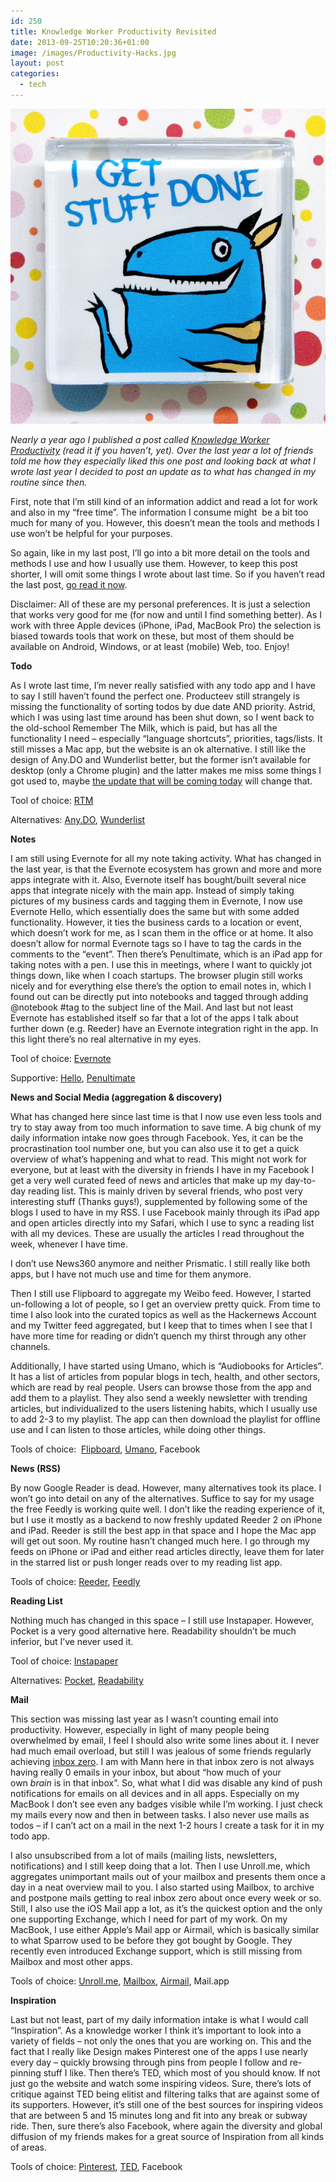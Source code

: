 ```yaml
---
id: 250
title: Knowledge Worker Productivity Revisited
date: 2013-09-25T10:20:36+01:00
image: /images/Productivity-Hacks.jpg
layout: post
categories:
  - tech
---
```

![Productivity-Hacks.jpg](/images/Productivity-Hacks.jpg "image credit: savvysugar.com")

_Nearly a year ago I published a post called [Knowledge Worker Productivity](http://pujaabbassi.com/2012/10/13/knowledge-worker-productivity/ "Knowledge Worker Productivity") (read it if you haven&#8217;t, yet). Over the last year a lot of friends told me how they especially liked this one post and looking back at what I wrote last year I decided to post an update as to what has changed in my routine since then._ 

First, note that I&#8217;m still kind of an information addict and read a lot for work and also in my &#8220;free time&#8221;. The information I consume might  be a bit too much for many of you. However, this doesn&#8217;t mean the tools and methods I use won&#8217;t be helpful for your purposes.

So again, like in my last post, I&#8217;ll go into a bit more detail on the tools and methods I use and how I usually use them. However, to keep this post shorter, I will omit some things I wrote about last time. So if you haven&#8217;t read the last post, <a title="Knowledge Worker Productivity" href="http://pujaabbassi.com/2012/10/13/knowledge-worker-productivity/" target="_blank">go read it now</a>.

Disclaimer: All of these are my personal preferences. It is just a selection that works very good for me (for now and until I find something better). As I work with three Apple devices (iPhone, iPad, MacBook Pro) the selection is biased towards tools that work on these, but most of them should be available on Android, Windows, or at least (mobile) Web, too. Enjoy!

**Todo**

As I wrote last time, I&#8217;m never really satisfied with any todo app and I have to say I still haven&#8217;t found the perfect one. Producteev still strangely is missing the functionality of sorting todos by due date AND priority. Astrid, which I was using last time around has been shut down, so I went back to the old-school Remember The Milk, which is paid, but has all the functionality I need &#8211; especially &#8220;language shortcuts&#8221;, priorities, tags/lists. It still misses a Mac app, but the website is an ok alternative. I still like the design of Any.DO and Wunderlist better, but the former isn&#8217;t available for desktop (only a Chrome plugin) and the latter makes me miss some things I got used to, maybe <a title="Twitter / Wunderlist" href="https://twitter.com/Wunderlist/status/382227116667834368" target="_blank">the update that will be coming today</a> will change that.

Tool of choice: <a title="Remember The Milk" href="http://www.rememberthemilk.com" target="_blank">RTM</a>

Alternatives: <a title="Any.DO" href="http://www.any.do/" target="_blank">Any.DO</a>, <a title="Wunderlist" href="http://www.wunderlist.com/" target="_blank">Wunderlist</a>

**Notes**

I am still using Evernote for all my note taking activity. What has changed in the last year, is that the Evernote ecosystem has grown and more and more apps integrate with it. Also, Evernote itself has bought/built several nice apps that integrate nicely with the main app. Instead of simply taking pictures of my business cards and tagging them in Evernote, I now use Evernote Hello, which essentially does the same but with some added functionality. However, it ties the business cards to a location or event, which doesn&#8217;t work for me, as I scan them in the office or at home. It also doesn&#8217;t allow for normal Evernote tags so I have to tag the cards in the comments to the &#8220;event&#8221;. Then there&#8217;s Penultimate, which is an iPad app for taking notes with a pen. I use this in meetings, where I want to quickly jot things down, like when I coach startups. The browser plugin still works nicely and for everything else there&#8217;s the option to email notes in, which I found out can be directly put into notebooks and tagged through adding @notebook #tag to the subject line of the Mail. And last but not least Evernote has established itself so far that a lot of the apps I talk about further down (e.g. Reeder) have an Evernote integration right in the app. In this light there&#8217;s no real alternative in my eyes.

Tool of choice: <a title="Evernote" href="http://evernote.com/" target="_blank">Evernote</a>

Supportive: <a title="Evernote Hello" href="http://evernote.com/hello/" target="_blank">Hello</a>, <a title="Penultimate" href="http://evernote.com/penultimate/" target="_blank">Penultimate</a>

**News and Social Media (aggregation & discovery)**

What has changed here since last time is that I now use even less tools and try to stay away from too much information to save time. A big chunk of my daily information intake now goes through Facebook. Yes, it can be the procrastination tool number one, but you can also use it to get a quick overview of what&#8217;s happening and what to read. This might not work for everyone, but at least with the diversity in friends I have in my Facebook I get a very well curated feed of news and articles that make up my day-to-day reading list. This is mainly driven by several friends, who post very interesting stuff (Thanks guys!), supplemented by following some of the blogs I used to have in my RSS. I use Facebook mainly through its iPad app and open articles directly into my Safari, which I use to sync a reading list with all my devices. These are usually the articles I read throughout the week, whenever I have time.

I don&#8217;t use News360 anymore and neither Prismatic. I still really like both apps, but I have not much use and time for them anymore.

Then I still use Flipboard to aggregate my Weibo feed. However, I started un-following a lot of people, so I get an overview pretty quick. From time to time I also look into the curated topics as well as the Hackernews Account and my Twitter feed aggregated, but I keep that to times when I see that I have more time for reading or didn&#8217;t quench my thirst through any other channels.

Additionally, I have started using Umano, which is &#8220;Audiobooks for Articles&#8221;. It has a list of articles from popular blogs in tech, health, and other sectors, which are read by real people. Users can browse those from the app and add them to a playlist. They also send a weekly newsletter with trending articles, but individualized to the users listening habits, which I usually use to add 2-3 to my playlist. The app can then download the playlist for offline use and I can listen to those articles, while doing other things.

Tools of choice:  <a title="Flipboard" href="http://flipboard.com/" target="_blank">Flipboard</a>, <a title="Umano" href="http://umanoapp.com" target="_blank">Umano</a>, Facebook

**News (RSS)**

By now Google Reader is dead. However, many alternatives took its place. I won&#8217;t go into detail on any of the alternatives. Suffice to say for my usage the free Feedly is working quite well. I don&#8217;t like the reading experience of it, but I use it mostly as a backend to now freshly updated Reeder 2 on iPhone and iPad. Reeder is still the best app in that space and I hope the Mac app will get out soon. My routine hasn&#8217;t changed much here. I go through my feeds on iPhone or iPad and either read articles directly, leave them for later in the starred list or push longer reads over to my reading list app.

Tools of choice: <a title="Reeder" href="http://reederapp.com/" target="_blank">Reeder</a>, <a title="Feedly" href="http://feedly.com" target="_blank">Feedly</a>

**Reading List**

Nothing much has changed in this space &#8211; I still use Instapaper. However, Pocket is a very good alternative here. Readability shouldn&#8217;t be much inferior, but I&#8217;ve never used it.

Tool of choice: <a title="Instapaper" href="http://www.instapaper.com/" target="_blank">Instapaper</a>

Alternatives: <a title="Pocket" href="http://getpocket.com/" target="_blank">Pocket</a>, <a title="Readability" href="http://www.readability.com/" target="_blank">Readability</a>

**Mail**

This section was missing last year as I wasn&#8217;t counting email into productivity. However, especially in light of many people being overwhelmed by email, I feel I should also write some lines about it. I never had much email overload, but still I was jealous of some friends regularly achieving <a title="Inbox Zero" href="http://inboxzero.com" target="_blank">inbox zero</a>. I am with Mann here in that inbox zero is not always having really 0 emails in your inbox, but about &#8220;how much of your own _brain_ is in that inbox&#8221;. So, what what I did was disable any kind of push notifications for emails on all devices and in all apps. Especially on my MacBook I don&#8217;t see even any badges visible while I&#8217;m working. I just check my mails every now and then in between tasks. I also never use mails as todos &#8211; if I can&#8217;t act on a mail in the next 1-2 hours I create a task for it in my todo app.

I also unsubscribed from a lot of mails (mailing lists, newsletters, notifications) and I still keep doing that a lot. Then I use Unroll.me, which aggregates unimportant mails out of your mailbox and presents them once a day in a neat overview mail to you. I also started using Mailbox, to archive and postpone mails getting to real inbox zero about once every week or so. Still, I also use the iOS Mail app a lot, as it&#8217;s the quickest option and the only one supporting Exchange, which I need for part of my work. On my MacBook, I use either Apple&#8217;s Mail app or Airmail, which is basically similar to what Sparrow used to be before they got bought by Google. They recently even introduced Exchange support, which is still missing from Mailbox and most other apps.

Tools of choice: <a title="Unroll.me" href="https://unroll.me" target="_blank">Unroll.me</a>, <a title="Mailbox" href="http://www.mailboxapp.com" target="_blank">Mailbox</a>, <a title="Airmail" href="http://airmailapp.com" target="_blank">Airmail</a>, Mail.app

**Inspiration**

Last but not least, part of my daily information intake is what I would call &#8220;Inspiration&#8221;. As a knowledge worker I think it&#8217;s important to look into a variety of fields &#8211; not only the ones that you are working on. This and the fact that I really like Design makes Pinterest one of the apps I use nearly every day &#8211; quickly browsing through pins from people I follow and re-pinning stuff I like. Then there&#8217;s TED, which most of you should know. If not just go the website and watch some inspiring videos. Sure, there&#8217;s lots of critique against TED being elitist and filtering talks that are against some of its supporters. However, it&#8217;s still one of the best sources for inspiring videos that are between 5 and 15 minutes long and fit into any break or subway ride. Then, sure there&#8217;s also Facebook, where again the diversity and global diffusion of my friends makes for a great source of Inspiration from all kinds of areas.

Tools of choice: <a title="Pinterest" href="http://www.pinterest.com" target="_blank">Pinterest</a>, <a title="TED" href="http://www.ted.com" target="_blank">TED</a>, Facebook